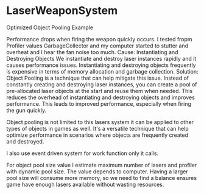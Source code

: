 # LaserWeaponSystem
Optimized Object Pooling Example

Performance drops when firing the weapon quickly occurs. I tested fropm Profiler values GarbageCollector and my computer started to stutter and overheat and I hear the fan noise too much. 
Cause:
Instantiating and Destroying Objects
We instantiate and destroy laser instances rapidly and it causes performance issues. Instantiating and destroying objects frequently is expensive in terms of memory allocation and garbage collection.
Solution:
Object Pooling is a technique that can help mitigate this issue. Instead of constantly creating and destroying laser instances, you can create a pool of pre-allocated laser objects at the start and reuse them when needed. This reduces the overhead of instantiating and destroying objects and improves performance. This leads to improved performance, especially when firing the gun quickly.

Object pooling is not limited to this lasers system it can be applied to other types of objects in games as well. It's a versatile technique that can help optimize performance in scenarios where objects are frequently created and destroyed.

I also use event driven system for work function only it calls.

For object pool size value I estimate maximum number of lasers and profiler with dynamic pool size. The value depends to computer. Having a larger pool size will consume more memory, so we need to find a balance ensures game have enough lasers available without wasting resources.

